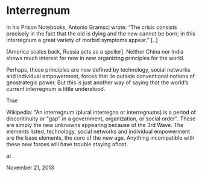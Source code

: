 # Interregnum
In his Prison Notebooks, Antonio Gramsci wrote: “The crisis consists precisely in the fact that the old is dying and the new cannot be born; in this interregnum a great variety of morbid symptoms appear.” [..]

[America scales back, Russia acts as a spoiler]. Neither China nor India shows much interest for now in new organizing principles for the world.

Perhaps, those principles are now defined by technology, social networks and individual empowerment, forces that lie outside conventional notions of geostrategic power. But this is just another way of saying that the world’s current interregnum is little understood. 

True

Wikipedia: "An interregnum (plural interregna or interregnums) is a period of discontinuity or "gap" in a government, organization, or social order". These are simply the new unknowns appearing because of the  3rd Wave. The elements listed, technology, social networks and individual empowerment are the base elements, the core of the new age. Anything incompatible with these new forces will have trouble staying afloat. 







at

November 21, 2013















